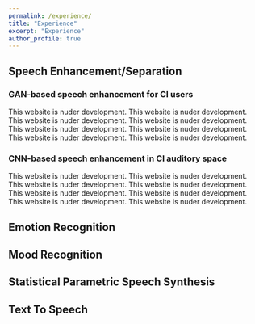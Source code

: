 ```yaml
---
permalink: /experience/
title: "Experience"
excerpt: "Experience"
author_profile: true
---
```


Speech Enhancement/Separation
-----------------------------

### GAN-based speech enhancement for CI users
This website is nuder development. This website is nuder development. This website is nuder development. This website is nuder development. This website is nuder development. This website is nuder development. This website is nuder development. This website is nuder development.

### CNN-based speech enhancement in CI auditory space
This website is nuder development. This website is nuder development. This website is nuder development. This website is nuder development. This website is nuder development. This website is nuder development. This website is nuder development. This website is nuder development.




Emotion Recognition
-----------------------------


Mood Recognition
----------------


Statistical Parametric Speech Synthesis
---------------------------------------


Text To Speech
--------------
